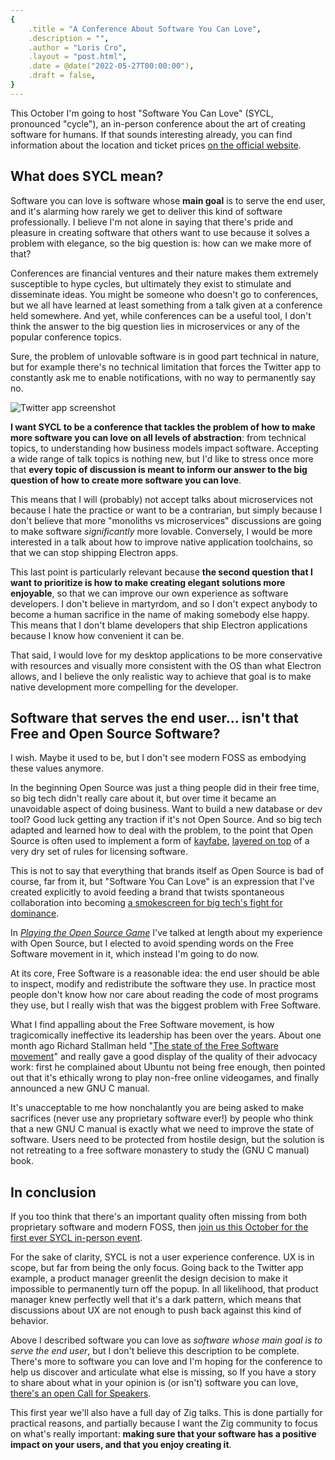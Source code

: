 ```yaml
---
{
    .title = "A Conference About Software You Can Love",
    .description = "",
    .author = "Loris Cro",
    .layout = "post.html",
    .date = @date("2022-05-27T00:00:00"),
    .draft = false,
}
---
```


This October I'm going to host "Software You Can Love" (SYCL, pronounced "cycle"), an in-person conference about the art of creating software for humans. If that sounds interesting already, you can find information about the location and ticket prices [on the official website](https://sycl.it).


## What does SYCL mean?

Software you can love is software whose **main goal** is to serve the end user, and it's alarming how rarely we get to deliver this kind of software professionally. I believe I'm not alone in saying that there's pride and pleasure in creating software that others want to use because it solves a problem with elegance, so the big question is: how can we make more of that? 

Conferences are financial ventures and their nature makes them extremely susceptible to hype cycles, but ultimately they exist to stimulate and disseminate ideas. You might be someone who doesn't go to conferences, but we all have learned at least something from a talk given at a conference held somewhere. And yet, while conferences can be a useful tool, I don't think the answer to the big question lies in microservices or any of the popular conference topics.

Sure, the problem of unlovable software is in good part technical in nature, but for example there's no technical limitation that forces the Twitter app to constantly ask me to enable notifications, with no way to permanently say no.

![Twitter app screenshot](fkn-twitter.jpeg)

**I want SYCL to be a conference that tackles the problem of how to make more software you can love on all levels of abstraction**: from technical topics, to understanding how business models impact software. Accepting a wide range of talk topics is nothing new, but I'd like to stress once more that **every topic of discussion is meant to inform our answer to the big question of how to create more software you can love**.

This means that I will (probably) not accept talks about microservices not because I hate the practice or want to be a contrarian, but simply because I don't believe that more "monoliths vs microservices" discussions are going to make software _significantly_ more lovable. Conversely, I would be more interested in a talk about how to improve native application toolchains, so that we can stop shipping Electron apps. 

This last point is particularly relevant because **the second question that I want to prioritize is how to make creating elegant solutions more enjoyable**, so that we can improve our own experience as software developers. I don't believe in martyrdom, and so I don't expect anybody to become a human sacrifice in the name of making somebody else happy. This means that I don't blame developers that ship Electron applications because I know how convenient it can be.

That said, I would love for my desktop applications to be more conservative with resources and visually more consistent with the OS than what Electron allows, and I believe the only realistic way to achieve that goal is to make native development more compelling for the developer.


## Software that serves the end user… isn't that Free and Open Source Software?

I wish. Maybe it used to be, but I don't see modern FOSS as embodying these values anymore. 

In the beginning Open Source was just a thing people did in their free time, so big tech didn't really care about it, but over time it became an unavoidable aspect of doing business. Want to build a new database or dev tool? Good luck getting any traction if it's not Open Source. And so big tech adapted and learned how to deal with the problem, to the point that Open Source is often used to implement a form of [kayfabe](https://dictionary.cambridge.org/dictionary/english/kayfabe), [layered on top](https://www.theregister.com/2021/10/05/microsoft_net_foundation_under_fire/) of a very dry set of rules for licensing software. 

This is not to say that everything that brands itself as Open Source is bad of course, far from it, but "Software You Can Love" is an expression that I've created explicitly to avoid feeding a brand that twists spontaneous collaboration into becoming [a smokescreen for big tech's fight for dominance](https://aws.amazon.com/blogs/opensource/stepping-up-for-a-truly-open-source-elasticsearch/).

In _[Playing the Open Source Game](https://kristoff.it/blog/the-open-source-game/)_ I've talked at length about my experience with Open Source, but I elected to avoid spending words on the Free Software movement in it, which instead I'm going to do now. 

At its core, Free Software is a reasonable idea: the end user should be able to inspect, modify and redistribute the software they use. In practice most people don't know how nor care about reading the code of most programs they use, but I really wish that was the biggest problem with Free Software. 

What I find appalling about the Free Software movement, is how tragicomically ineffective its leadership has been over the years. About one month ago Richard Stallman held "[The state of the Free Software movement](https://lunduke.substack.com/p/richard-stallman-the-state-of-the?s=r)" and really gave a good display of the quality of their advocacy work: first he complained about Ubuntu not being free enough, then pointed out that it's ethically wrong to play non-free online videogames, and finally announced a new GNU C manual.

It's unacceptable to me how nonchalantly you are being asked to make sacrifices (never use any proprietary software ever!) by people who think that a new GNU C manual is exactly what we need to improve the state of software. Users need to be protected from hostile design, but the solution is not retreating to a free software monastery to study the (GNU C manual) book.


## In conclusion

If you too think that there's an important quality often missing from both proprietary software and modern FOSS, then [join us this October for the first ever SYCL in-person event](https://sycl.it). 

For the sake of clarity, SYCL is not a user experience conference. UX is in scope, but far from being the only focus. Going back to the Twitter app example, a product manager greenlit the design decision to make it impossible to permanently turn off the popup. In all likelihood, that product manager knew perfectly well that it's a dark pattern, which means that discussions about UX are not enough to push back against this kind of behavior.

Above I described software you can love as _software whose main goal is to serve the end user_, but I don't believe this description to be complete. There's more to software you can love and I'm hoping for the conference to help us discover and articulate what else is missing, so If you have a story to share about what in your opinion is (or isn't) software you can love, [there's an open Call for Speakers](https://sycl.it/cfp/).

This first year we'll also have a full day of Zig talks. This is done partially for practical reasons, and partially because I want the Zig community to focus on what's really important: **making sure that your software has a positive impact on your users, and that you enjoy creating it**.

